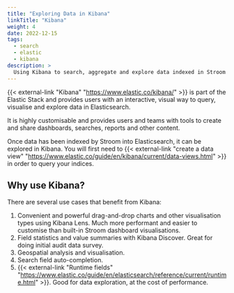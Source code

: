 ```yaml
---
title: "Exploring Data in Kibana"
linkTitle: "Kibana"
weight: 4
date: 2022-12-15
tags:
  - search
  - elastic
  - kibana
description: >
  Using Kibana to search, aggregate and explore data indexed in Stroom
---
```


{{< external-link "Kibana" "https://www.elastic.co/kibana/" >}} is part of the Elastic Stack and provides users with an interactive, visual way to query, visualise and explore data in Elasticsearch.

It is highly customisable and provides users and teams with tools to create and share dashboards, searches, reports and other content.

Once data has been indexed by Stroom into Elasticsearch, it can be explored in Kibana.
You will first need to {{< external-link "create a data view" "https://www.elastic.co/guide/en/kibana/current/data-views.html" >}} in order to query your indices.


## Why use Kibana?

There are several use cases that benefit from Kibana:

1. Convenient and powerful drag-and-drop charts and other visualisation types using Kibana Lens. Much more performant and easier to customise than built-in Stroom dashboard visualisations.
1. Field statistics and value summaries with Kibana Discover. Great for doing initial audit data survey.
1. Geospatial analysis and visualisation.
1. Search field auto-completion.
1. {{< external-link "Runtime fields" "https://www.elastic.co/guide/en/elasticsearch/reference/current/runtime.html" >}}. Good for data exploration, at the cost of performance.
